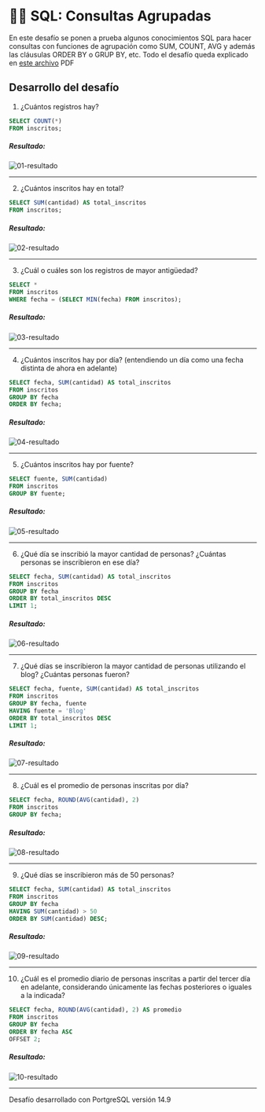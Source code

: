 # 👨‍💻 SQL: Consultas Agrupadas

En este desafío se ponen a prueba algunos conocimientos SQL para hacer consultas con funciones de agrupación como SUM, COUNT, AVG y además las cláusulas ORDER BY o GRUP BY, etc. Todo el desafío queda explicado en [este archivo](https://drive.google.com/file/d/1qNBZfw5aputTqmOiy7EyQViPtp2uG5FK/view?usp=sharing) PDF

## Desarrollo del desafío

1. ¿Cuántos registros hay?

```sql
SELECT COUNT(*)
FROM inscritos;
```

##### Resultado:
![01-resultado](https://github.com/felipejoq/desafios-sql-postgres-db/assets/35277450/da3e7ae0-f1e0-4051-a65f-c9a8504f7aef)

___

2. ¿Cuántos inscritos hay en total?

```sql
SELECT SUM(cantidad) AS total_inscritos
FROM inscritos;
```

##### Resultado:
![02-resultado](https://github.com/felipejoq/desafios-sql-postgres-db/assets/35277450/347aac58-a6e1-43b5-931c-d8b9309ee32c)

___

3. ¿Cuál o cuáles son los registros de mayor antigüedad?

```sql
SELECT * 
FROM inscritos
WHERE fecha = (SELECT MIN(fecha) FROM inscritos);
```

##### Resultado:
![03-resultado](https://github.com/felipejoq/desafios-sql-postgres-db/assets/35277450/fd71edd7-f828-4928-85db-330d6eea34ff)

___

4. ¿Cuántos inscritos hay por día? (entendiendo un día como una fecha distinta de ahora en adelante)

```sql
SELECT fecha, SUM(cantidad) AS total_inscritos
FROM inscritos
GROUP BY fecha
ORDER BY fecha;
```

##### Resultado:
![04-resultado](https://github.com/felipejoq/desafios-sql-postgres-db/assets/35277450/96f46320-0d32-443b-b795-14a3c0a9658d)

___

5. ¿Cuántos inscritos hay por fuente?

```sql
SELECT fuente, SUM(cantidad)
FROM inscritos
GROUP BY fuente;
```

##### Resultado:
![05-resultado](https://github.com/felipejoq/desafios-sql-postgres-db/assets/35277450/d01dec4d-ae78-4182-8bd0-566f4f17b34c)

___

6. ¿Qué día se inscribió la mayor cantidad de personas? ¿Cuántas personas se inscribieron en ese día?

```sql
SELECT fecha, SUM(cantidad) AS total_inscritos
FROM inscritos
GROUP BY fecha
ORDER BY total_inscritos DESC
LIMIT 1;
```

##### Resultado:
![06-resultado](https://github.com/felipejoq/desafios-sql-postgres-db/assets/35277450/11104f6f-63ea-4e11-8509-8e7ddb41a30c)

___

7. ¿Qué días se inscribieron la mayor cantidad de personas utilizando el blog? ¿Cuántas personas fueron?

```sql
SELECT fecha, fuente, SUM(cantidad) AS total_inscritos
FROM inscritos
GROUP BY fecha, fuente
HAVING fuente = 'Blog'
ORDER BY total_inscritos DESC
LIMIT 1;
```

##### Resultado:
![07-resultado](https://github.com/felipejoq/desafios-sql-postgres-db/assets/35277450/a43f5662-bb74-48e9-b03e-bc3fc8011319)

___

8. ¿Cuál es el promedio de personas inscritas por día?

```sql
SELECT fecha, ROUND(AVG(cantidad), 2)
FROM inscritos
GROUP BY fecha;
```

##### Resultado:
![08-resultado](https://github.com/felipejoq/desafios-sql-postgres-db/assets/35277450/c68f074b-e60f-4e8b-9f37-3e5b1acdd3e1)

___

9. ¿Qué días se inscribieron más de 50 personas?

```sql
SELECT fecha, SUM(cantidad) AS total_inscritos
FROM inscritos
GROUP BY fecha
HAVING SUM(cantidad) > 50
ORDER BY SUM(cantidad) DESC;
```

##### Resultado:
![09-resultado](https://github.com/felipejoq/desafios-sql-postgres-db/assets/35277450/8590513e-c5a7-4333-9cbd-9f95665f4259)

___

10. ¿Cuál es el promedio diario de personas inscritas a partir del tercer día en adelante, considerando únicamente las fechas posteriores o iguales a la indicada?

```sql
SELECT fecha, ROUND(AVG(cantidad), 2) AS promedio
FROM inscritos
GROUP BY fecha
ORDER BY fecha ASC
OFFSET 2;
```

##### Resultado:
![10-resultado](https://github.com/felipejoq/desafios-sql-postgres-db/assets/35277450/879888f2-8e5a-418e-a510-f17bb7f65561)

___

Desafío desarrollado con PortgreSQL versión 14.9
